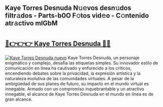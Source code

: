 ## Kaye Torres Desnuda N𝚞𝚎vos desn𝚞dos filtr𝚊dos - Parts-b0O F𝚘tos vid𝚎o - C𝚘ntenido atr𝚊ctivo mIGbM

# <h2><a href="http://mbbahs.tromn.icu/?c=Kaye+Torres+Desnuda">🔗👉👉👉 Kaye Torres Desnuda 🔗🔗</a></h2>

[![Kaye Torres Desnuda nuevo](https://i.imgur.com/pEAQMta.gif)](http://mbbahs.tromn.icu/?c=Kaye+Torres+Desnuda)
Kaye Torres Desnuda, un personaje enigmático y complejo, desafía las etiquetas simples. Su innovador estilo de comunicación en línea ha cautivado y enfurecido a los críticos, encendiendo debates sobre la privacidad, la expresión artística y la naturaleza evolutiva de las comunidades virtuales. A pesar de la ambigüedad de sus planes de futuro, su impacto en el mundo virtual es innegable. Armado con un compromiso inquebrantable y un atractivo innegable, el alcance de Kaye Torres Desnuda en el mundo en línea es de gran alcance.
